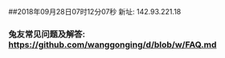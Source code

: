 ##2018年09月28日07时12分07秒 新址: 142.93.221.18
### 兔友常见问题及解答: https://github.com/wanggonging/d/blob/w/FAQ.md

